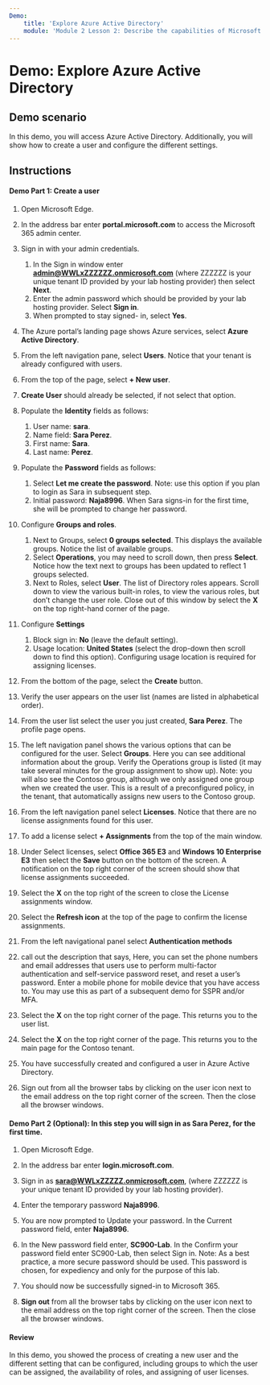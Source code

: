 ```yaml
---
Demo:
    title: 'Explore Azure Active Directory'
    module: 'Module 2 Lesson 2: Describe the capabilities of Microsoft Identity and access management solutions: Explore the services and identity types of Azure AD'
---
```


# Demo: Explore Azure Active Directory

## Demo scenario

In this demo, you will access Azure Active Directory.  Additionally, you will show how to create a user and configure the different settings.

## Instructions

#### Demo Part 1:  Create a user
1. Open Microsoft Edge.

1. In the address bar enter **portal.microsoft.com** to access the Microsoft 365 admin center.

1. Sign in with your admin credentials. 
    1. In the Sign in window enter **admin@WWLxZZZZZZ.onmicrosoft.com** (where ZZZZZZ is your unique tenant ID provided by your lab hosting provider) then select **Next**.
    1. Enter the admin password which should be provided by your lab hosting provider. Select **Sign in**.
    1. When prompted to stay signed- in, select **Yes**.

1. The Azure portal’s landing page shows Azure services, select **Azure Active Directory**.  

1. From the left navigation pane, select **Users**.  Notice that your tenant is already configured with users.

1. From the top of the page, select **+ New user**.

1. **Create User** should already be selected, if not select that option.

1. Populate the **Identity** fields as follows:
    1. User name: **sara**.
    2. Name field: **Sara Perez**.
    3. First name: **Sara**.
    4. Last name: **Perez**.

1. Populate the **Password** fields as follows:
    1. Select **Let me create the password**.  Note:  use this option if you plan to login as Sara in subsequent step.
    1. Initial password: **Naja8996**. When Sara signs-in for the first time, she will be prompted to change her password.

1. Configure **Groups and roles**.
    1. Next to Groups, select **0 groups selected**.  This displays the available groups.  Notice the list of available groups.
    2. Select **Operations**, you may need to scroll down, then press **Select**. Notice how the text next to groups has been updated to reflect 1 groups selected.  
    3. Next to Roles, select **User**. The list of Directory roles appears.  Scroll down to view the various built-in roles, to view the various roles, but don’t change the user role.  Close out of this window by select the **X** on the top right-hand corner of the page.

1. Configure **Settings**
    1. Block sign in:  **No** (leave the default setting).
    1. Usage location: **United States** (select the drop-down then scroll down to find this option).  Configuring usage location is required for assigning licenses.

1. From the bottom of the page, select the **Create** button.

1. Verify the user appears on the user list (names are listed in alphabetical order).

1. From the user list select the user you just created, **Sara Perez**.  The profile page opens.

1. The left navigation panel shows the various options that can be configured for the user.  Select **Groups**.  Here you can see additional information about the group.  Verify the Operations group is listed (it may take several minutes for the group assignment to show up).  Note:  you will also see the Contoso group, although we only assigned one group when we created the user.  This is a result of a preconfigured policy, in the tenant, that automatically assigns new users to the Contoso group.

1. From the left navigation panel select **Licenses**.  Notice that there are no license assignments found for this user.  

1. To add a license select **+ Assignments** from the top of the main window.

1. Under Select licenses, select **Office 365 E3** and **Windows 10 Enterprise E3** then select the **Save** button on the bottom of the screen. A notification on the top right corner of the screen should show that license assignments succeeded.

1. Select the **X** on the top right of the screen to close the License assignments window.

1. Select the **Refresh icon** at the top of the page to confirm the license assignments.

1. From the left navigational panel select **Authentication methods**

1. call out the description that says, Here, you can set the ​phone numbers and email addresses that users use to perform multi-factor authentication​ and self-service password reset, and reset a user’s password.  Enter a mobile phone for mobile device that you have access to.  You may use this as part of a subsequent demo for SSPR and/or MFA.

1. Select the **X** on the top right corner of the page.  This returns you to the user list.

1. Select the **X** on the top right corner of the page.  This returns you to the main page for the Contoso tenant.

1. You have successfully created and configured a user in Azure Active Directory.

1. Sign out from all the browser tabs by clicking on the user icon next to the email address on the top right corner of the screen. Then the close all the browser windows.

#### Demo Part 2 (Optional):  In this step you will sign in as Sara Perez, for the first time.

1. Open Microsoft Edge.

1. In the address bar enter **login.microsoft.com**.

1. Sign in as **sara@WWLxZZZZZ.onmicrosoft.com**, (where ZZZZZZ is your unique tenant ID provided by your lab hosting provider).

1. Enter the temporary password **Naja8996**.

1. You are now prompted to Update your password. In the Current password field, enter **Naja8996**.

1. In the New password field enter, **SC900-Lab**.  In the Confirm your password field enter SC900-Lab, then select Sign in.  Note: As a best practice, a more secure password should be used. This password is chosen, for expediency and only for the purpose of this lab.

1. You should now be successfully signed-in to Microsoft 365.

1. **Sign out** from all the browser tabs by clicking on the user icon next to the email address on the top right corner of the screen. Then the close all the browser windows.

#### Review
In this demo, you showed the process of creating a new user and the different setting that can be configured, including groups to which the user can be assigned, the availability of roles, and assigning of user licenses.